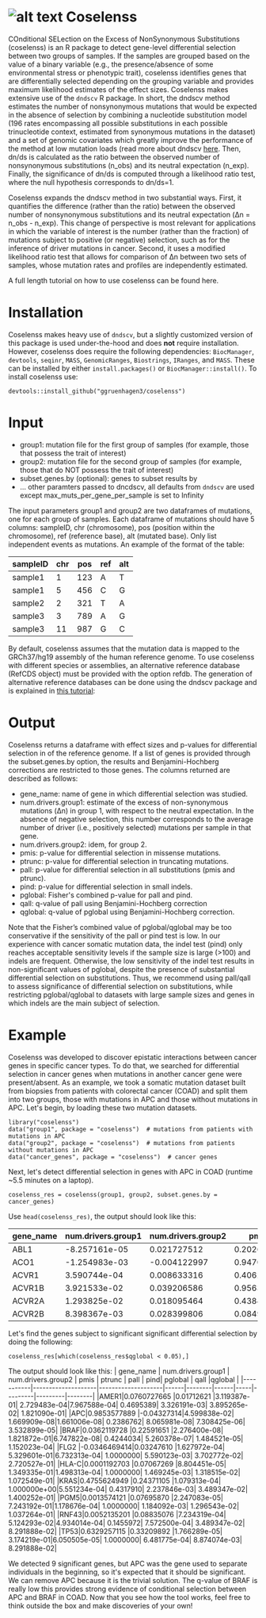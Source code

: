# ![alt text](https://github.com/ggruenhagen3/coselenss/blob/master/icon.png?raw=true)  Coselenss 
COnditional SELection on the Excess of NonSynonymous Substitutions (coselenss) is an R package to detect gene-level differential selection between two groups of samples. If the samples are grouped based on the value of a binary variable (e.g., the presence/absence of some environmental stress or phenotypic trait), coselenss identifies genes that are differentially selected depending on the grouping variable and provides maximum likelihood estimates of the effect sizes. Coselenss makes extensive use of the ```dndscv``` R package. In short, the dndscv method estimates the number of nonsynonymous mutations that would be expected in the absence of selection by combining a nucleotide substitution model (196 rates encompassing all possible substitutions in each possible trinucleotide context, estimated from synonymous mutations in the dataset) and a set of genomic covariates which greatly improve the performance of the method at low mutation loads (read more about dndscv [here](https://github.com/im3sanger/dndscv). Then, dn/ds is calculated as the ratio between the observed number of nonsynonymous substitutions (n_obs) and its neutral expectation (n_exp). Finally, the significance of dn/ds is computed through a likelihood ratio test, where the null hypothesis corresponds to dn/ds=1.

Coselenss expands the dndscv method in two substantial ways. First, it quantifies the difference (rather than the ratio) between the observed number of nonsynonymous substitutions and its neutral expectation (Δn = n_obs - n_exp). This change of perspective is most relevant for applications in which the variable of interest is the number (rather than the fraction) of mutations subject to positive (or negative) selection, such as for the inference of driver mutations in cancer. Second, it uses a modified likelihood ratio test that allows for comparison of Δn between two sets of samples, whose mutation rates and profiles are independently estimated. 

A full length tutorial on how to use coselenss can be found here.

# Installation
Coselenss makes heavy use of ```dndscv```, but a slightly customized version of this package is used under-the-hood and does **not** require installation. However, coselenss does require the following dependencies: ```BiocManager```, ```devtools```, ```seqinr```, ```MASS```, ```GenomicRanges```, ```Biostrings```, ```IRanges```, and ```MASS```. These can be installed by either ```install.packages()``` or ```BiocManager::install()```. To install coselenss use:
```
devtools::install_github("ggruenhagen3/coselenss")
```

# Input
* group1: mutation file for the first group of samples (for example, those that possess the trait of interest)
* group2: mutation file for the second group of samples (for example, those that do NOT possess the trait of interest)
* subset.genes.by (optional): genes to subset results by
* ... other paramters passed to dncdscv, all defaults from ```dndscv``` are used except max_muts_per_gene_per_sample is set to Infinity

The input parameters group1 and group2 are two dataframes of mutations, one for each group of samples. Each dataframe of mutations should have 5 columns: sampleID, chr (chromosome), pos (position within the chromosome), ref (reference base), alt (mutated base). Only list independent events as mutations. An example of the format of the table:

|sampleID | chr | pos | ref | alt|
|---------|-----|-----|-----|----|
|sample1  | 1   | 123 | A   | T  |
|sample1  | 5   | 456 | C   | G  |
|sample2  | 2   | 321 | T   | A  |
|sample3  | 3   | 789 | A   | G  |
|sample3  | 11  | 987 | G   | C  |

By default, coselenss assumes that the mutation data is mapped to the GRCh37/hg19 assembly of the human reference genome. To use coselenss with different species or assemblies, an alternative reference database (RefCDS object) must be provided with the option refdb. The generation of alternative reference databases can be done using the dndscv package and is explained in [this tutorial](http://htmlpreview.github.io/?http://github.com/im3sanger/dndscv/blob/master/vignettes/buildref.html):

# Output
Coselenss returns a dataframe with effect sizes and p-values for differential selection in of the reference genome. If a list of genes is provided through the subset.genes.by option, the results and Benjamini-Hochberg corrections are restricted to those genes. The columns returned are described as follows:
* gene_name: name of gene in which differential selection was studied.
* num.drivers.group1: estimate of the excess of non-synonymous mutations (Δn) in group 1, with respect to the neutral expectation. In the absence of negative selection, this number corresponds to the average number of driver (i.e., positively selected) mutations per sample  in that gene.
* num.drivers.group2: idem, for group 2.
* pmis: p-value for differential selection in missense mutations.
* ptrunc: p-value for differential selection in truncating mutations.
* pall: p-value for differential selection in all substitutions (pmis and ptrunc).
* pind: p-value for differential selection in small indels.
* pglobal: Fisher's combined p-value for pall and pind.
* qall: q-value of pall using Benjamini-Hochberg correction
* qglobal: q-value of pglobal using Benjamini-Hochberg correction.

Note that the Fisher’s combined value of pglobal/qglobal may be too conservative if the sensitivity of the pall or pind test is low. In our experience with cancer somatic mutation data, the indel test (pind) only reaches acceptable sensitivity levels if the sample size is large (>100) and indels are frequent. Otherwise, the low sensitivity of the indel test results in non-significant values of pglobal, despite the presence of substantial differential selection on substitutions. Thus, we recommend using pall/qall to assess significance of differential selection on substitutions, while restricting pglobal/qglobal to datasets with large sample sizes and genes in which indels are the main subject of selection.

# Example
Coselenss was developed to discover epistatic interactions between cancer genes in specific cancer types. To do that, we searched for differential selection in cancer genes when mutations in another cancer gene were present/absent. As an example, we took a somatic mutation dataset built from biopsies from patients with colorectal cancer (COAD) and split them into two groups, those with mutations in APC and those without mutations in APC. Let's begin, by loading these two mutation datasets.

```
library("coselenss")
data("group1", package = "coselenss")  # mutations from patients with    mutations in APC
data("group2", package = "coselenss")  # mutations from patients without mutations in APC
data("cancer_genes", package = "coselenss")  # cancer genes
```

Next, let's detect differential selection in genes with APC in COAD (runtime ~5.5 minutes on a laptop).

```
coselenss_res = coselenss(group1, group2, subset.genes.by = cancer_genes)
```

Use ```head(coselenss_res)```, the output should look like this:

| gene_name | num.drivers.group1 | num.drivers.group2 | pmis | ptrunc | pall | pind| pglobal | qall    |qglobal |
|-----------|--------------------|--------------------|------|--------|------|-----|---------|---------|--------|
|ABL1|-8.257161e-05|0.021727512 |0.20264758| 1.0000000| 0.4441491|0.5359755| 0.5797215|1|       1|
|ACO1|-1.254983e-03|-0.004122997 |0.94708034| 0.6725580| 0.9125477|0.2687322| 0.5899164|1|      1|
|ACVR1|3.590744e-04|0.008633316 |0.40628237| 1.0000000| 0.7083432|1.0000000| 0.9525987|1|       1|
|ACVR1B|3.921533e-02|0.039206586 |0.95634987| 0.8988483| 0.9904685|0.3391245| 0.7023388|1|       1|
|ACVR2A|1.293825e-02|0.018095464|0.43847259| 0.6886162| 0.6835661|1.0000000| 0.9436165|1|      1|
|ACVR2B|8.398367e-03|0.028399806|0.08498634| 0.6456863| 0.2041043|1.0000000| 0.5284514|1|       1|

Let's find the genes subject to significant significant differential selection by doing the following:

```
coselenss_res[which(coselenss_res$qglobal < 0.05),]
```

The output should look like this:
| gene_name | num.drivers.group1 | num.drivers.group2 | pmis | ptrunc | pall | pind| pglobal | qall    |qglobal |
|-----------|--------------------|--------------------|------|--------|------|-----|---------|---------|--------|
|AMER1|0.0760727665 |0.01712621 |3.119387e-01| 2.729483e-04|7.967588e-04| 0.4695389| 3.326191e-03| 3.895265e-02| 1.821090e-01|
|APC|0.9853577889   |-0.04327314|4.599838e-02| 1.669909e-08|1.661006e-08| 0.2386762| 8.065981e-08| 7.308425e-06| 3.532899e-05|
|BRAF|0.0362119728  |0.22591651 |2.276400e-08| 1.821872e-01|6.747822e-08| 0.4244034| 5.260378e-07| 1.484521e-05| 1.152023e-04|
|FLG2 |-0.0346469414|0.03247610 |1.627972e-04| 5.329601e-01|6.732313e-04| 1.0000000| 5.590123e-03| 3.702772e-02| 2.720527e-01|
|HLA-C|0.0001192703 |0.07067269 |8.804451e-05| 1.349335e-01|1.498313e-04| 1.0000000| 1.469245e-03| 1.318515e-02| 1.072549e-01|
|KRAS|0.4755624949  |0.24371105 |1.079313e-04| 1.000000e+00|5.551234e-04| 0.4317910| 2.237846e-03| 3.489347e-02| 1.400252e-01|
|PGM5|0.0013574121  |0.07695870 |2.247083e-05| 7.243192e-01|1.178676e-04| 1.0000000| 1.184092e-03| 1.296543e-02| 1.037264e-01|
|RNF43|0.0052135201 |0.08835076 |7.234319e-04| 5.124293e-02|4.934014e-04| 0.1455972| 7.572500e-04| 3.489347e-02| 8.291888e-02|
|TP53|0.6329257115  |0.33209892 |1.766289e-05| 3.174219e-01|6.050505e-05| 1.0000000| 6.481775e-04| 8.874074e-03| 8.291888e-02|


We detected 9 significant genes, but APC was the gene used to separate individuals in the beginning, so it's expected that it should be significant. We can remove APC because it is the trivial solution. The q-value of BRAF is really low this provides strong evidence of conditional selection between APC and BRAF in COAD. Now that you see how the tool works, feel free to think outside the box and make discoveries of your own!
